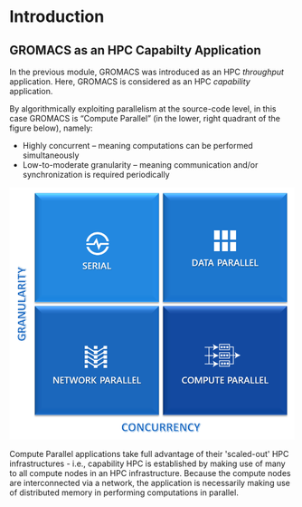 # Introduction

## GROMACS as an HPC Capabilty Application

In the previous module, GROMACS was introduced as an HPC _throughput_ application. Here, GROMACS is considered as an HPC _capability_ application. 

By algorithmically exploiting parallelism at the source-code level, in this case GROMACS is “Compute Parallel” (in the lower, right quadrant of the figure below), namely:

- Highly concurrent – meaning computations can be performed simultaneously
- Low-to-moderate granularity – meaning communication and/or synchronization is required periodically 

![Granularity versus Concurrency](https://raw.githubusercontent.com/ianl-terawe/academy/main/hpc/throughput/media/granularity_vs_concurrency.png "Granularity versus Concurrency")

Compute Parallel applications take full advantage of their 'scaled-out' HPC infrastructures - i.e., capability HPC is established by making use of many to all compute nodes in an HPC infrastructure. Because the compute nodes are interconnected via a network, the application is necessarily making use of distributed memory in performing computations in parallel. 